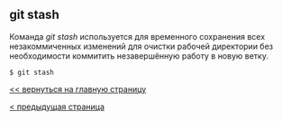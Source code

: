 ## git stash

Команда *git stash* используется для временного сохранения всех незакоммиченных изменений для очистки рабочей директории без необходимости коммитить незавершённую работу в новую ветку.
 ```bash=
$ git stash
```
[<< вернуться на главную страницу](./readme.md)

[< предыдущая страница](./branch.md)

